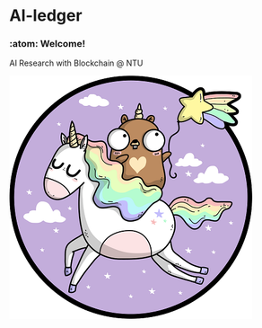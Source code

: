# AI-ledger
### :atom: Welcome!
AI Research with Blockchain @ NTU

![This is an image](/gopher-unicorn2.png)

